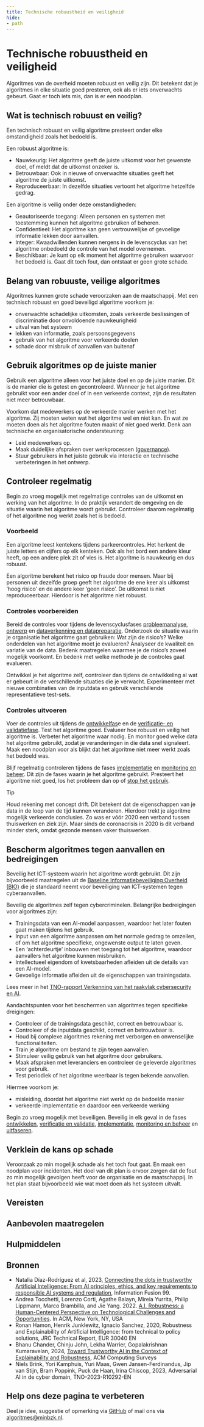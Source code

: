 ```yaml
---
title: Technische robuustheid en veiligheid
hide: 
- path
---
```


# Technische robuustheid en veiligheid
Algoritmes van de overheid moeten robuust en veilig zijn. Dit betekent dat je algoritmes in elke situatie goed presteren, ook als er iets onverwachts gebeurt. Gaat er toch iets mis, dan is er een noodplan.

## Wat is technisch robuust en veilig?
Een technisch robuust en veilig algoritme presteert onder elke omstandigheid zoals het bedoeld is. 

Een robuust algoritme is:

* Nauwkeurig: Het algoritme geeft de juiste uitkomst voor het gewenste doel, of meldt dat de uitkomst onzeker is.
* Betrouwbaar: Ook in nieuwe of onverwachte situaties geeft het algoritme de juiste uitkomst.
* Reproduceerbaar: In dezelfde situaties vertoont het algoritme hetzelfde gedrag.

Een algoritme is veilig onder deze omstandigheden:

* Geautoriseerde toegang: Alleen personen en systemen met toestemming kunnen het algoritme gebruiken of beheren.
* Confidentieel: Het algoritme kan geen vertrouwelijke of gevoelige informatie lekken door aanvallen.
* Integer: Kwaadwillenden kunnen nergens in de levenscyclus van het algoritme onbedoeld de controle van het model overnemen.
* Beschikbaar: Je kunt op elk moment het algoritme gebruiken waarvoor het bedoeld is. Gaat dit toch fout, dan ontstaat er geen grote schade.

## Belang van robuuste, veilige algoritmes
Algoritmes kunnen grote schade veroorzaken aan de maatschappij. Met een technisch robuust en goed beveiligd algoritme voorkom je:

* onverwachte schadelijke uitkomsten, zoals verkeerde beslissingen of discriminatie door onvoldoende nauwkeurigheid 
* uitval van het systeem
* lekken van informatie, zoals persoonsgegevens
* gebruik van het algoritme voor verkeerde doelen
* schade door misbruik of aanvallen van buitenaf

## Gebruik algoritmes op de juiste manier
Gebruik een algoritme alleen voor het juiste doel en op de juiste manier. Dit is de manier die is getest en gecontroleerd. Wanneer je het algoritme gebruikt voor een ander doel of in een verkeerde context, zijn de resultaten niet meer betrouwbaar. 

Voorkom dat medewerkers op de verkeerde manier werken met het algoritme. Zij moeten weten wat het algoritme wel en niet kan. En wat ze moeten doen als het algoritme fouten maakt of niet goed werkt. Denk aan technische en organisatorische ondersteuning:

* Leid medewerkers op.
* Maak duidelijke afspraken over werkprocessen ([governance](governance.md)).
* Stuur gebruikers in het juiste gebruik via interactie en technische verbeteringen in het ontwerp.

## Controleer regelmatig
Begin zo vroeg mogelijk met regelmatige controles van de uitkomst en werking van het algoritme. In de praktijk verandert de omgeving en de situatie waarin het algoritme wordt gebruikt. Controleer daarom regelmatig of het algoritme nog werkt zoals het is bedoeld. 

### Voorbeeld
Een algoritme leest kentekens tijdens parkeercontroles. Het herkent de juiste letters en cijfers op elk kenteken. Ook als het bord een andere kleur heeft, op een andere plek zit of vies is. Het algoritme is nauwkeurig en dus robuust.

Een algoritme berekent het risico op fraude door mensen. Maar bij personen uit dezelfde groep geeft het algoritme de ene keer als uitkomst ‘hoog risico’ en de andere keer ‘geen risico’. De uitkomst is niet reproduceerbaar. Hierdoor is het algoritme niet robuust.

### Controles voorbereiden
Bereid de controles voor tijdens de levenscyclusfases [probleemanalyse](../levenscyclus/probleemanalyse.md), [ontwerp](../levenscyclus/ontwerp.md) en [dataverkenning en datapreparatie](../levenscyclus/dataverkenning-en-datapreparatie.md). Onderzoek de situatie waarin je organisatie het algoritme gaat gebruiken: Wat zijn de risico’s? Welke onderdelen van het algoritme moet je evalueren? Analyseer de kwaliteit en variatie van de data. Bedenk maatregelen waarmee je de risico’s zoveel mogelijk voorkomt. En bedenk met welke methode je de controles gaat evalueren. 

Ontwikkel je het algoritme zelf, controleer dan tijdens de ontwikkeling al wat er gebeurt in de verschillende situaties die je verwacht. Experimenteer met nieuwe combinaties van de inputdata en gebruik verschillende representatieve test-sets.

### Controles uitvoeren
Voer de controles uit tijdens de [ontwikkelfas](../levenscyclus/ontwikkelen.md)e en de [verificatie- en validatiefase](../levenscyclus/verificatie-en-validatie.md). Test het algoritme goed. Evalueer hoe robuust en veilig het algoritme is. Verbeter het algoritme waar nodig. En monitor goed welke data het algoritme gebruikt, zodat je veranderingen in die data snel signaleert. Maak een noodplan voor als blijkt dat het algoritme niet meer werkt zoals het bedoeld was.

Blijf regelmatig controleren tijdens de fases [implementatie](../levenscyclus/implementatie.md) en [monitoring en beheer](../levenscyclus/monitoring-en-beheer.md). Dit zijn de fases waarin je het algoritme gebruikt. Presteert het algoritme niet goed, los het probleem dan op of [stop het gebruik](../levenscyclus/uitfaseren.md). 

> [!TIP]
> Houd rekening met concept drift. Dit betekent dat de eigenschappen van je data in de loop van de tijd kunnen veranderen. Hierdoor trekt je algoritme mogelijk verkeerde conclusies. Zo was er vóór 2020 een verband tussen thuiswerken en ziek zijn. Maar sinds de coronacrisis in 2020 is dit verband minder sterk, omdat gezonde mensen vaker thuiswerken. 

## Bescherm algoritmes tegen aanvallen en bedreigingen
Beveilig het ICT-systeem waarin het algoritme wordt gebruikt. Dit zijn bijvoorbeeld maatregelen uit de [Baseline Informatiebeveiliging Overheid (BIO)](https://www.digitaleoverheid.nl/overzicht-van-alle-onderwerpen/cybersecurity/bio-en-ensia/baseline-informatiebeveiliging-overheid/) die je standaard neemt voor beveiliging van ICT-systemen tegen cyberaanvallen.

Beveilig de algoritmes zelf tegen cybercriminelen. Belangrijke bedreigingen voor algoritmes zijn:

* Trainingsdata van een AI-model aanpassen, waardoor het later fouten gaat maken tijdens het gebruik.
* Input van een algoritme aanpassen om het normale gedrag te omzeilen, of om het algoritme specifieke, ongewenste output te laten geven.
* Een ‘achterdeurtje’ inbouwen met toegang tot het algoritme, waardoor aanvallers het algoritme kunnen misbruiken.
* Intellectueel eigendom of kwetsbaarheden afleiden uit de details van een AI-model.
* Gevoelige informatie afleiden uit de eigenschappen van trainingsdata.

Lees meer in het [TNO-rapport Verkenning van het raakvlak cybersecurity en AI](https://www.rijksoverheid.nl/documenten/rapporten/2024/10/28/tk-bijlage-4-tno-2024-r10768-verkenning-van-het-raakvlak-van-cybersecurity-en-ai).

Aandachtspunten voor het beschermen van algoritmes tegen specifieke dreigingen:

* Controleer of de trainingsdata geschikt, correct en betrouwbaar is.
* Controleer of de inputdata geschikt, correct en betrouwbaar is.
* Houd bij complexe algoritmes rekening met verborgen en onwenselijke functionaliteiten.
* Train je algoritme om bestand te zijn tegen aanvallen. 
* Stimuleer veilig gebruik van het algoritme door gebruikers.
* Maak afspraken met leveranciers en controleer de geleverde algoritmes voor gebruik.
* Test periodiek of het algoritme weerbaar is tegen bekende aanvallen.

Hiermee voorkom je:

* misleiding, doordat het algoritme niet werkt op de bedoelde manier
* verkeerde implementatie en daardoor een verkeerde werking

Begin zo vroeg mogelijk met beveiligen. Beveilig in elk geval in de fases [ontwikkelen](../levenscyclus/ontwikkelen.md), [verificatie en validatie](../levenscyclus/verificatie-en-validatie.md ), [implementatie](../levenscyclus/implementatie.md), [monitoring en beheer](../levenscyclus/monitoring-en-beheer.md) en [uitfaseren](../levenscyclus/uitfaseren.md).

## Verklein de kans op schade
Veroorzaak zo min mogelijk schade als het toch fout gaat. En maak een noodplan voor incidenten. Het doel van dit plan is ervoor zorgen dat de fout zo min mogelijk gevolgen heeft voor de organisatie en de maatschappij. In het plan staat bijvoorbeeld wie wat moet doen als het systeem uitvalt.

## Vereisten

<!-- list_vereisten onderwerp/technische-robuustheid-en-veiligheid no-search no-onderwerp no-rol no-levenscyclus -->

## Aanbevolen maatregelen

<!-- list_maatregelen onderwerp/technische-robuustheid-en-veiligheid no-search no-onderwerp no-rol no-levenscyclus -->

## Hulpmiddelen

<!-- list_hulpmiddelen onderwerp/technische-robuustheid-en-veiligheid no-search no-onderwerp no-rol no-levenscyclus no-id -->

## Bronnen

- Natalia Díaz-Rodríguez et al, 2023, [Connecting the dots in trustworthy Artificial Intelligence: From AI principles, ethics, and key requirements to responsible AI systems and regulation](https://doi.org/10.1016/j.inffus.2023.101896), Information Fusion 99.
- Andrea Tocchetti, Lorenzo Corti, Agathe Balayn, Mireia Yurrita, Philip Lippmann, Marco Brambilla, and Jie Yang. 2022. [A.I. Robustness: a Human-Centered Perspective on Technological Challenges and Opportunities](https://agathe-balayn.github.io/assets/pdf/ACM_survey23.pdf). In ACM, New York, NY, USA
- Ronan Hamon, Henrik Junklewitz, Ignacio Sanchez, 2020, Robustness and Explainability of Artificial Intelligence: from technical to policy solutions, JRC Technical Report, EUR 30040 EN
- Bhanu Chander, Chinju John, Lekha Warrier, Gopalakrishnan Kumaravelan, 2024, [Toward Trustworthy AI in the Context of Explainability and Robustness](http://dx.doi.org/10.1145/3675392 ), ACM Computing Surveys
- Niels Brink, Yori Kamphuis, Yuri Maas, Gwen Jansen-Ferdinandus, Jip van Stijn, Bram Poppink, Puck de Haan, Irina Chiscop, 2023, Adversarial AI in de cyber domain, TNO-2023-R10292-EN

## Help ons deze pagina te verbeteren
Deel je idee, suggestie of opmerking via [GitHub](https://github.com/MinBZK/Algoritmekader/issues/new/choose) of mail ons via [algoritmes@minbzk.nl](mailto:algoritmes@minbzk.nl).
